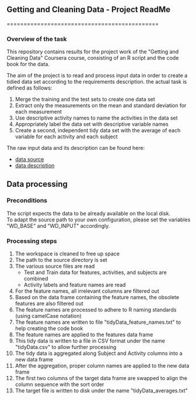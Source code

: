 ## Getting and Cleaning Data - Project ReadMe
=============================================

### Overview of the task

This repository contains results for the project work of the "Getting and Cleaning Data" Coursera course, 
consisting of an R script and the code book for the data.

The aim of the project is to read and process input data in order to create a tidied data set according to the requirements description.
the actual task is defined as follows:

1. Merge the training and the test sets to create one data set  
2. Extract only the measurements on the mean and standard deviation for each measurement  
3. Use descriptive activity names to name the activities in the data set  
4. Appropriately label the data set with descriptive variable names  
5. Create a second, independent tidy data set with the average of each variable for each activity and each subject  

The raw input data and its description can be found here:  

- [data source](https://d396qusza40orc.cloudfront.net/getdata%2Fprojectfiles%2FUCI%20HAR%20Dataset.zip) 
- [data description](http://archive.ics.uci.edu/ml/datasets/Human+Activity+Recognition+Using+Smartphones) 


## Data processing

### Preconditions
The script expects the data to be already available on the local disk.  
To adapt the source path to your own configuration, please set the variables "WD_BASE" and "WD_INPUT" accordingly.



### Processing steps
 1. The workspace is cleaned to free up space
 2. The path to the source directory is set
 3. The various source files are read
    - Test and Train data for features, activities, and subjects are combined
    - Activity labels and feature names are read
 4. For the feature names, all irrelevant columns are filtered out
 5. Based on the data frame containing the feature names, the obsolete features are also filtered out
 6. The feature names are processed to adhere to R naming standards (using camelCase notation)
 7. The feature names are written to file "tidyData_feature_names.txt" to help creating the code book
 8. The feature names are applied to the features data frame
 9. This tidy data is written to a file in CSV format under the name "tidyData.csv" to allow further processing
 10. The tidy data is aggregated along Subject and Activity columns into a new data frame
 11. After the aggregation, proper column names are applied to the new data frame
 12. The first two columns of the target data frame are swapped to align the column sequence with the sort order
 13. The target file is written to disk under the name "tidyData_averages.txt"

